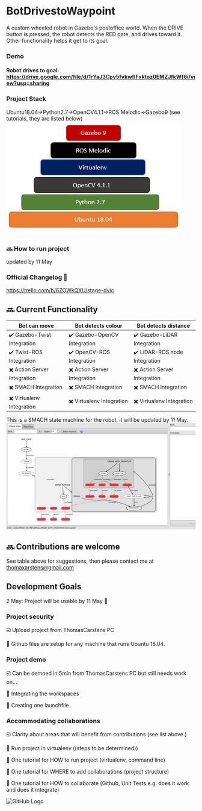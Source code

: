 # BotDrivestoWaypoint

A custom wheeled robot in Gazebo's postoffice world. When the DRIVE button is pressed, the robot detects the RED gate, and drives toward it. Other functionality helps it get to its goal.

### Demo
#### Robot drives to goal: https://drive.google.com/file/d/1rYaJ3Cpv5fvkwflFxktoz0EMZJfkWf6i/view?usp=sharing

### Project Stack
Ubuntu18.04->Python2.7->OpenCV4.1.1->ROS Melodic->Gazebo9 (see tutorials, they are listed below)
![BotWaypointStack](/BotWaypointStack.PNG)

### :soon: How to run project
updated by 11 May 

### Official Changelog :sunflower:
https://trello.com/b/6ZOWkQXU/stage-dvic

## :soon: Current Functionality


| Bot can move  | Bot detects colour  | Bot detects distance |
| ------------- | ------------- | ------------- |
| :heavy_check_mark: Gazebo-Twist Integration  | :heavy_check_mark: Gazebo-OpenCV Integration  | :heavy_check_mark: Gazebo-LiDAR Integration  |
| :heavy_check_mark: Twist-ROS Integration  | :heavy_check_mark: OpenCV-ROS Integration  | :heavy_check_mark: LiDAR-ROS node Integration  |
| :heavy_multiplication_x: Action Server Integration  | :heavy_multiplication_x: Action Server Integration  | :heavy_multiplication_x: Action Server Integration  |
| :heavy_multiplication_x: SMACH Integration  | :heavy_multiplication_x: SMACH Integration  | :heavy_multiplication_x: SMACH Integration  |
| :heavy_multiplication_x: Virtualenv Integration  | :heavy_multiplication_x: Virtualenv Integration  | :heavy_multiplication_x: Virtualenv Integration  |

This is a SMACH state machine for the robot, it will be updated by 11 May.
![GitHub Logo](/images/state_machine.png)

## :soon: Contributions are welcome
See table above for suggestions, then please contact me at thomaxarstens@gmail.com


## Development Goals
2 May: Project will be usable by 11 May :sunflower:

### Project security
:ballot_box_with_check: Upload project from ThomasCarstens PC

:black_square_button: Github files are setup for any machine that runs Ubuntu 18.04.

### Project demo
:ballot_box_with_check: Can be demoed in 5min from ThomasCarstens PC but still needs work on...

:black_square_button: Integrating the workspaces

:black_square_button: Creating one launchfile

### Accommodating collaborations
:ballot_box_with_check: Clarity about areas that will benefit from contributions (see list above.)

:black_square_button: Run project in virtualenv ((steps to be determined))

:black_square_button: One tutorial for HOW to run project (virtualenv, command line)

:black_square_button: One tutorial for WHERE to add collaborations (project structure)

:black_square_button: One tutorial for HOW to collaborate (Github, Unit Tests e.g. does it work and does it integrate)

![GitHub Logo](/images/0NSBKZe.gif)



